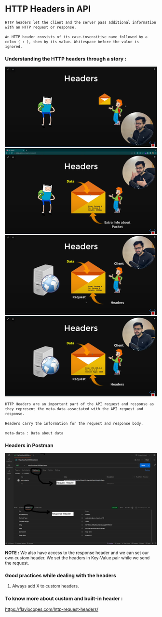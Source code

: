 # HTTP Headers in API

    HTTP headers let the client and the server pass additional information with an HTTP request or response. 
    
    An HTTP header consists of its case-insensitive name followed by a colon ( : ), then by its value. Whitespace before the value is ignored.

### Understanding the HTTP headers through a story :

<img src="./assets/Pic-1.png" />

<img src="./assets/Pic-2.png" />

<img src="./assets/Pic-3.png" />

<img src="./assets/Pic-4.png" />

    HTTP Headers are an important part of the API request and response as they represent the meta-data associated with the API request and response.

    Headers carry the information for the request and response body.

    meta-data : Data about data

### Headers in Postman
<img src="./assets/Pic-5.png" />

__NOTE :__ We also have access to the response header and we can set our own custom header.
We set the headers in Key-Value pair while we send the request.

### Good practices while dealing with the headers

1) Always add X to custom headers.

### To know more about custom and built-in header : 
https://flaviocopes.com/http-request-headers/